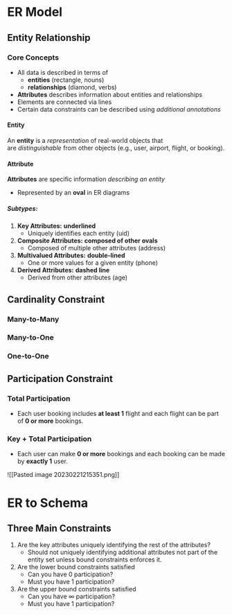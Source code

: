 # ER Model

## Entity Relationship
### Core Concepts
-   All data is described in terms of
    -   **entities** (rectangle, nouns)
    -   **relationships** (diamond, verbs)
-   **Attributes** describes information about entities and relationships
-   Elements are connected via lines
-   Certain data constraints can be described using _additional annotations_

#### Entity
An **entity** is a _representation_ of real-world objects that are _distinguishable_ from other objects (e.g., user, airport, flight, or booking).

#### Attribute
**Attributes** are specific information _describing an entity_
-   Represented by an **oval** in ER diagrams
##### Subtypes:
1.  **Key Attributes:** **underlined**
    -   Uniquely identifies each entity (uid)
2.  **Composite Attributes:** **composed of other ovals**
    -   Composed of multiple other attributes (address)
3.  **Multivalued Attributes:** **double-lined**
    -   One or more values for a given entity (phone)
4.  **Derived Attributes:** **dashed line**
    -   Derived from other attributes (age)


## Cardinality Constraint
### Many-to-Many
### Many-to-One
### One-to-One


## Participation Constraint
### Total Participation
- Each user booking includes **at least 1** flight and each flight can be part of **0 or more** bookings.
### Key + Total Participation
- Each user can make **0 or more** bookings and each booking can be made by **exactly 1** user.

![[Pasted image 20230221215351.png]]


# ER to Schema
## Three Main Constraints
1.  Are the key attributes uniquely identifying the rest of the attributes?
    - Should not uniquely identifying additional attributes not part of the entity set unless bound constraints enforces it.
2.  Are the lower bound constraints satisfied
    - Can you have 0 participation?
    - Must you have 1 participation?
3.  Are the upper bound constraints satisfied
    - Can you have ∞ participation?
    - Must you have 1 participation?

